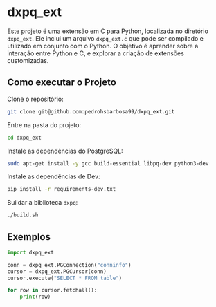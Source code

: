 # dxpq_ext

Este projeto é uma extensão em C para Python, localizada no diretório `dxpq_ext`. Ele inclui um arquivo `dxpq_ext.c` que pode ser compilado e utilizado em conjunto com o Python. O objetivo é aprender sobre a interação entre Python e C, e explorar a criação de extensões customizadas.


## Como executar o Projeto

Clone o repositório:
```bash
git clone git@github.com:pedrohsbarbosa99/dxpq_ext.git
```

Entre na pasta do projeto:
```bash
cd dxpq_ext
```

Instale as dependências do PostgreSQL:
```bash
sudo apt-get install -y gcc build-essential libpq-dev python3-dev
```

Instale as dependências de Dev:
```bash
pip install -r requirements-dev.txt
```

Buildar a biblioteca `dxpq`:
```bash
./build.sh
```

## Exemplos

```python
import dxpq_ext

conn = dxpq_ext.PGConnection("conninfo")
cursor = dxpq_ext.PGCursor(conn)
cursor.execute("SELECT * FROM table")

for row in cursor.fetchall():
    print(row)
```